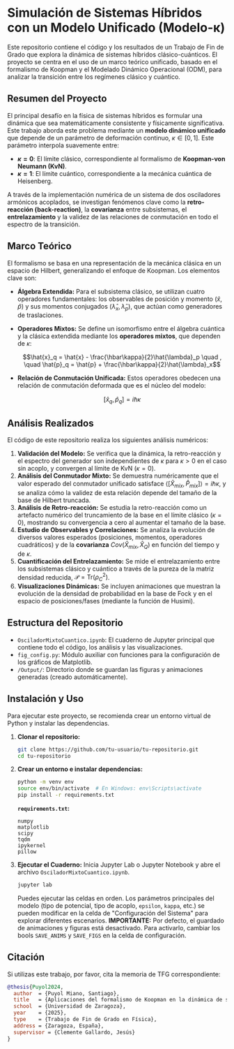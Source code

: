 # Simulación de Sistemas Híbridos con un Modelo Unificado (Modelo-κ)

Este repositorio contiene el código y los resultados de un Trabajo de Fin de Grado que explora la dinámica de sistemas híbridos clásico-cuánticos. El proyecto se centra en el uso de un marco teórico unificado, basado en el formalismo de Koopman y el Modelado Dinámico Operacional (ODM), para analizar la transición entre los regímenes clásico y cuántico.

## Resumen del Proyecto

El principal desafío en la física de sistemas híbridos es formular una dinámica que sea matemáticamente consistente y físicamente significativa. Este trabajo aborda este problema mediante un **modelo dinámico unificado** que depende de un parámetro de deformación continuo, $\kappa \in [0,1]$. Este parámetro interpola suavemente entre:
- **$\kappa = 0$**: El límite clásico, correspondiente al formalismo de **Koopman-von Neumann (KvN)**.
- **$\kappa = 1$**: El límite cuántico, correspondiente a la mecánica cuántica de Heisenberg.

A través de la implementación numérica de un sistema de dos osciladores armónicos acoplados, se investigan fenómenos clave como la **retro-reacción (back-reaction)**, la **covarianza** entre subsistemas, el **entrelazamiento** y la validez de las relaciones de conmutación en todo el espectro de la transición.

## Marco Teórico

El formalismo se basa en una representación de la mecánica clásica en un espacio de Hilbert, generalizando el enfoque de Koopman. Los elementos clave son:
- **Álgebra Extendida:** Para el subsistema clásico, se utilizan cuatro operadores fundamentales: los observables de posición y momento ($\hat{x}, \hat{p}$) y sus momentos conjugados ($\hat{\lambda}_x, \hat{\lambda}_p$), que actúan como generadores de traslaciones.
- **Operadores Mixtos:** Se define un isomorfismo entre el álgebra cuántica y la clásica extendida mediante los **operadores mixtos**, que dependen de $\kappa$:
  
  $$\hat{x}_q = \hat{x} - \frac{\hbar\kappa}{2}\hat{\lambda}_p \quad , \quad \hat{p}_q = \hat{p} + \frac{\hbar\kappa}{2}\hat{\lambda}_x$$
- **Relación de Conmutación Unificada:** Estos operadores obedecen una relación de conmutación deformada que es el núcleo del modelo:

  $$[\hat{x}_q, \hat{p}_q] = i\hbar\kappa$$

## Análisis Realizados

El código de este repositorio realiza los siguientes análisis numéricos:
1.  **Validación del Modelo:** Se verifica que la dinámica, la retro-reacción y el espectro del generador son independientes de $\kappa$ para $\kappa > 0$ en el caso sin acoplo, y convergen al límite de KvN ($\kappa=0$).
2.  **Análisis del Conmutador Mixto:** Se demuestra numéricamente que el valor esperado del conmutador unificado satisface $\langle[\hat{X}_{mix}, \hat{P}_{mix}]\rangle = i\hbar\kappa$, y se analiza cómo la validez de esta relación depende del tamaño de la base de Hilbert truncada.
3.  **Análisis de Retro-reacción:** Se estudia la retro-reacción como un artefacto numérico del truncamiento de la base en el límite clásico ($\kappa=0$), mostrando su convergencia a cero al aumentar el tamaño de la base.
4.  **Estudio de Observables y Correlaciones:** Se analiza la evolución de diversos valores esperados (posiciones, momentos, operadores cuadráticos) y de la **covarianza** $Cov(\hat{X}_{mix}, \hat{X}_Q)$ en función del tiempo y de $\kappa$.
5.  **Cuantificación del Entrelazamiento:** Se mide el entrelazamiento entre los subsistemas clásico y cuántico a través de la pureza de la matriz densidad reducida, $\mathcal{P} = \text{Tr}(\rho_C^2)$.
6.  **Visualizaciones Dinámicas:** Se incluyen animaciones que muestran la evolución de la densidad de probabilidad en la base de Fock y en el espacio de posiciones/fases (mediante la función de Husimi).

## Estructura del Repositorio

-   `OsciladorMixtoCuantico.ipynb`: El cuaderno de Jupyter principal que contiene todo el código, los análisis y las visualizaciones.
-   `fig_config.py`: Módulo auxiliar con funciones para la configuración de los gráficos de Matplotlib.
-   `/Output/`: Directorio donde se guardan las figuras y animaciones generadas (creado automáticamente).

## Instalación y Uso

Para ejecutar este proyecto, se recomienda crear un entorno virtual de Python y instalar las dependencias.

1.  **Clonar el repositorio:**
    ```bash
    git clone https://github.com/tu-usuario/tu-repositorio.git
    cd tu-repositorio
    ```

2.  **Crear un entorno e instalar dependencias:**
    ```bash
    python -m venv env
    source env/bin/activate  # En Windows: env\Scripts\activate
    pip install -r requirements.txt
    ```

    **`requirements.txt`:**
    ```
    numpy
    matplotlib
    scipy
    tqdm
    ipykernel
    pillow
    ```

3.  **Ejecutar el Cuaderno:**
    Inicia Jupyter Lab o Jupyter Notebook y abre el archivo `OsciladorMixtoCuantico.ipynb`.
    ```bash
    jupyter lab
    ```
    Puedes ejecutar las celdas en orden. Los parámetros principales del modelo (tipo de potencial, tipo de acoplo, `epsilon`, `kappa`, etc.) se pueden modificar en la celda de "Configuración del Sistema" para explorar diferentes escenarios. **IMPORTANTE:** Por defecto, el guardado de animaciones y figuras está desactivado. Para activarlo, cambiar los bools `SAVE_ANIMS` y `SAVE_FIGS` en la celda de configuración. 

## Citación

Si utilizas este trabajo, por favor, cita la memoria de TFG correspondiente:

```bibtex
@thesis{Puyol2024,
  author  = {Puyol Miano, Santiago},
  title   = {Aplicaciones del formalismo de Koopman en la dinámica de sistemas estadísticos híbridos clásico-cuánticos},
  school  = {Universidad de Zaragoza},
  year    = {2025},
  type    = {Trabajo de Fin de Grado en Física},
  address = {Zaragoza, España},
  supervisor = {Clemente Gallardo, Jesús}
}
```
